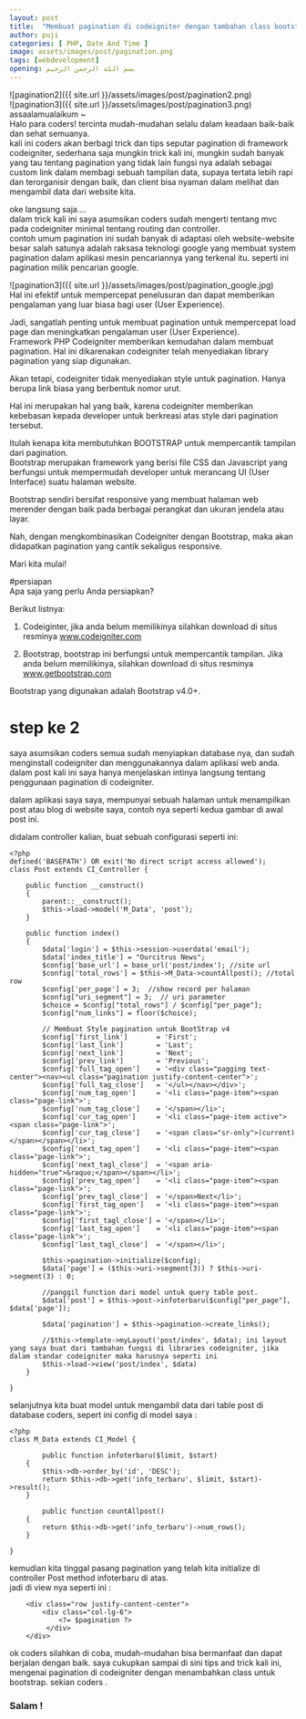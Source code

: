 ```yaml
---
layout: post
title:  "Membuat pagination di codeigniter dengan tambahan class bootstrap"
author: puji
categories: [ PHP, Date And Time ]
image: assets/images/post/pagination.png
tags: [webdevelopment]
opening: بسم الله الرحمن الرحيم
---  
```

![pagination2]({{ site.url }}/assets/images/post/pagination2.png)  
![pagination3]({{ site.url }}/assets/images/post/pagination3.png)  
assaalamualaikum ~  
Halo para coders! tercinta mudah-mudahan selalu dalam keadaan baik-baik dan sehat semuanya.  
kali ini coders akan berbagi trick dan tips seputar pagination di framework codeigniter, sederhana saja mungkin trick kali ini, mungkin sudah banyak yang tau tentang pagination yang tidak lain fungsi nya adalah sebagai custom link dalam membagi sebuah tampilan data, supaya tertata lebih rapi dan terorganisir dengan baik, dan client bisa nyaman dalam melihat dan mengambil data dari website kita.  

oke langsung saja....  
dalam trick kali ini saya asumsikan coders sudah mengerti tentang mvc pada codeigniter minimal tentang routing dan controller.  
contoh umum pagination ini sudah banyak di adaptasi oleh website-website besar salah satunya adalah raksasa teknologi google yang membuat system pagination dalam aplikasi mesin pencariannya yang terkenal itu. seperti ini pagination milik pencarian google.  

![pagination3]({{ site.url }}/assets/images/post/pagination_google.jpg)  
Hal ini efektif untuk mempercepat penelusuran dan dapat memberikan pengalaman yang luar biasa bagi user (User Experience).

Jadi, sangatlah penting untuk membuat pagination untuk mempercepat load page dan meningkatkan pengalaman user (User Experience).  
Framework PHP Codeigniter memberikan kemudahan dalam membuat pagination. Hal ini dikarenakan codeigniter telah menyediakan library pagination yang siap digunakan.

Akan tetapi, codeigniter tidak menyediakan style untuk pagination. Hanya berupa link biasa yang berbentuk nomor urut.

Hal ini merupakan hal yang baik, karena codeigniter memberikan kebebasan kepada developer untuk berkreasi atas style dari pagination tersebut.

Itulah kenapa kita membutuhkan BOOTSTRAP untuk mempercantik tampilan dari pagination.  
Bootstrap merupakan framework yang berisi file CSS dan Javascript yang berfungsi untuk mempermudah developer untuk merancang UI (User Interface) suatu halaman website.

Bootstrap sendiri bersifat responsive yang membuat halaman web merender dengan baik pada berbagai perangkat dan ukuran jendela atau layar.

Nah, dengan mengkombinasikan Codeigniter dengan Bootstrap, maka akan didapatkan pagination yang cantik sekaligus responsive.

Mari kita mulai!  

#persiapan  
Apa saja yang perlu Anda persiapkan?

Berikut listnya:

1. Codeiginter, jika anda belum memilikinya silahkan download di situs resminya www.codeigniter.com

2. Bootstrap, bootstrap ini berfungsi untuk mempercantik tampilan. Jika anda belum memilikinya, silahkan download di situs resminya www.getbootstrap.com

Bootstrap yang digunakan adalah Bootstrap v4.0+.  
# step ke 2  
saya asumsikan coders semua sudah menyiapkan database nya, dan sudah menginstall codeigniter dan menggunakannya dalam aplikasi web anda.  
dalam post kali ini saya hanya menjelaskan intinya langsung tentang penggunaan pagination di codeigniter.  

dalam aplikasi saya saya, mempunyai sebuah halaman untuk menampilkan post atau blog di website saya, contoh nya seperti kedua gambar di awal post ini.  

didalam controller kalian, buat sebuah configurasi seperti ini:  
```
<?php
defined('BASEPATH') OR exit('No direct script access allowed');
class Post extends CI_Controller {

    public function __construct()
    {
        parent::__construct();
        $this->load->model('M_Data', 'post');
    }

    public function index()
    {
        $data['login'] = $this->session->userdata('email');
        $data['index_title'] = "Ourcitrus News";
        $config['base_url'] = base_url('post/index'); //site url
        $config['total_rows'] = $this->M_Data->countAllpost(); //total row
        $config['per_page'] = 3;  //show record per halaman
        $config["uri_segment"] = 3;  // uri parameter
        $choice = $config["total_rows"] / $config["per_page"];
        $config["num_links"] = floor($choice);
   
        // Membuat Style pagination untuk BootStrap v4
        $config['first_link']       = 'First';
        $config['last_link']        = 'Last';
        $config['next_link']        = 'Next';
        $config['prev_link']        = 'Previous';
        $config['full_tag_open']    = '<div class="pagging text-center"><nav><ul class="pagination justify-content-center">';
        $config['full_tag_close']   = '</ul></nav></div>';
        $config['num_tag_open']     = '<li class="page-item"><span class="page-link">';
        $config['num_tag_close']    = '</span></li>';
        $config['cur_tag_open']     = '<li class="page-item active"><span class="page-link">';
        $config['cur_tag_close']    = '<span class="sr-only">(current)</span></span></li>';
        $config['next_tag_open']    = '<li class="page-item"><span class="page-link">';
        $config['next_tagl_close']  = '<span aria-hidden="true">&raquo;</span></span></li>';
        $config['prev_tag_open']    = '<li class="page-item"><span class="page-link">';
        $config['prev_tagl_close']  = '</span>Next</li>';
        $config['first_tag_open']   = '<li class="page-item"><span class="page-link">';
        $config['first_tagl_close'] = '</span></li>';
        $config['last_tag_open']    = '<li class="page-item"><span class="page-link">';
        $config['last_tagl_close']  = '</span></li>';
 
        $this->pagination->initialize($config);
        $data['page'] = ($this->uri->segment(3)) ? $this->uri->segment(3) : 0;
 
        //panggil function dari model untuk query table post. 
        $data['post'] = $this->post->infoterbaru($config["per_page"], $data['page']);           
 
        $data['pagination'] = $this->pagination->create_links();

		//$this->template->myLayout('post/index', $data); ini layout yang saya buat dari tambahan fungsi di libraries codeigniter, jika dalam standar codeigniter maka harusnya seperti ini  
		$this->load->view('post/index', $data)
    }

}
```

selanjutnya kita buat model untuk mengambil data dari table post di database coders, sepert ini config di model saya :  

``` 
<?php
class M_Data extends CI_Model {

	    public function infoterbaru($limit, $start)
    {
        $this->db->order_by('id', 'DESC');
        return $this->db->get('info_terbaru', $limit, $start)->result();
    }

        public function countAllpost()
    {
        return $this->db->get('info_terbaru')->num_rows();
    }

}
```  
kemudian kita tinggal pasang pagination yang telah kita initialize di controller Post method infoterbaru di atas.  
jadi di view nya seperti ini :  

```
    <div class="row justify-content-center">
    	<div class="col-lg-6">
            <?= $pagination ?>
         </div>
    </div>

```  
ok coders silahkan di coba, mudah-mudahan bisa bermanfaat dan dapat berjalan dengan baik. saya cukupkan sampai di sini tips and trick kali ini, mengenai pagination di codeigniter dengan menambahkan class untuk bootstrap. 
sekian coders . 
<h3>Salam !</h3>


